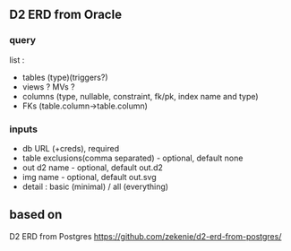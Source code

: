 ## D2 ERD from Oracle

### query
list :
 - tables (type)(triggers?)
 - views ? MVs ? 
 - columns (type, nullable, constraint, fk/pk, index name and type)
 - FKs (table.column->table.column)

### inputs
 - db URL (+creds), required
 - table exclusions(comma separated) - optional, default none
 - out d2 name - optional, default out.d2
 - img name - optional, default out.svg
 - detail : basic (minimal) / all (everything) 


## based on
D2 ERD from Postgres
https://github.com/zekenie/d2-erd-from-postgres/
